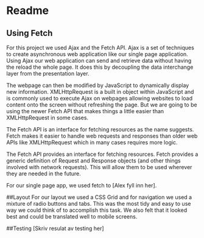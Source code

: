# Readme

## Using Fetch 

For this project we used Ajax and the Fetch API. Ajax is a set of techniques to create asynchronous web application like our single page application. Using Ajax our web application can send and retrieve data without having the reload the whole page. It does this by decoupling the data interchange layer from the presentation layer.

The webpage can then be modified by JavaScript to dynamically display new information. XMLHttpRequest is a built in object within JavaScript and is commonly used to execute Ajax on webpages allowing websites to load content onto the screen without refreshing the page. But we are going to be using the newer Fetch API that makes things a little easier than XMLHttpRequest in some cases.

The Fetch API is an interface for fetching resources as the name suggests. Fetch makes it easier to handle web requests and responses than older web APIs like XMLHttpRequest which in many cases requires more logic. 

The Fetch API provides an interface for fetching resources. Fetch provides a generic definition of Request and Response objects (and other things involved with network requests). This will allow them to be used wherever they are needed in the future. 

For our single page app, we used fetch to [Alex fyll inn her].

##Layout
For our layout we used a CSS Grid and for navigation we used a mixture of radio buttons and tabs. This was the most tidy and easy to use way we could think of to accomplish this task. We also felt that it looked best and could be translated well to mobile screens. 

##Testing
[Skriv resulat av testing her]

